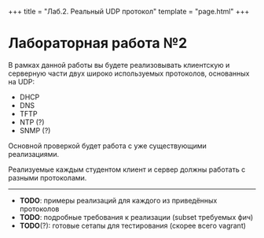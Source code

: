 +++
title = "Лаб.2. Реальный UDP протокол"
template = "page.html"
+++

# Лабораторная работа №2

В рамках данной работы вы будете реализовывать клиентскую и серверную части двух широко используемых протоколов, основанных на UDP:

* DHCP
* DNS
* TFTP
* NTP (?)
* SNMP (?)

Основной проверкой будет работа с уже существующими реализациями.

Реализуемые каждым студентом клиент и сервер должны работать с разными протоколами.

___

* **TODO**: примеры реализаций для каждого из приведённых протоколов
* **TODO**: подробные требования к реализации (subset требуемых фич)
* **TODO**(?): готовые сетапы для тестирования (скорее всего vagrant)
